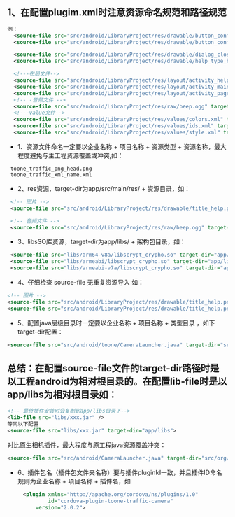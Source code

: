 ## 1、在配置plugim.xml时注意资源命名规范和路径规范  
```xml
例：
  <source-file src="src/android/LibraryProject/res/drawable/button_confirm_normal.xml" target-dir="app/src/main/res/drawable"/>
  <source-file src="src/android/LibraryProject/res/drawable/button_confirm_press.xml" target-dir="app/src/main/res/drawable"/>

  <source-file src="src/android/LibraryProject/res/drawable/dialog_close.png" target-dir="app/src/main/res/drawable-hdpi"/>
  <source-file src="src/android/LibraryProject/res/drawable/help_type_home.png" target-dir="app/src/main/res/drawable-hdpi"/>

  <!---布局文件-->
  <source-file src="src/android/LibraryProject/res/layout/activity_help_dialog.xml" target-dir="app/src/main/res/layout"/>
  <source-file src="src/android/LibraryProject/res/layout/activity_main.xml" target-dir="app/src/main/res/layout"/>
  <source-file src="src/android/LibraryProject/res/layout/activity_page_capture.xml" target-dir="app/src/main/res/layout"/>
  <!-- -音频文件 -->
  <source-file src="src/android/LibraryProject/res/raw/beep.ogg" target-dir="app/src/main/res/raw"/>
  <!---value文件-->
  <source-file src="src/android/LibraryProject/res/values/colors.xml" target-dir="app/src/main/res/values"/>
  <source-file src="src/android/LibraryProject/res/values/ids.xml" target-dir="app/src/main/res/values"/>
  <source-file src="src/android/LibraryProject/res/values/style.xml" target-dir="app/src/main/res/values"/>
```
- 1、资源文件命名一定要以企业名称 + 项目名称 + 资源类型 +  资源名称，最大程度避免与主工程资源覆盖或冲突,如：
```
 toone_traffic_png_head.png
 toone_traffic_xml_name.xml
```
- 2、res资源，target-dir为app/src/main/res/ + 资源目录，如：
```xml
 <!-- 图片 -->
 <source-file src="src/android/LibraryProject/res/drawable/title_help.png" target-dir="app/src/main/res/drawable-hdpi"/>

 <!-- 音频文件 -->
 <source-file src="src/android/LibraryProject/res/raw/beep.ogg" target-dir="app/src/main/res/raw"/>
```
- 3、libsSO库资源，target-dir为app/libs/ + 架构包目录，如：
```xml
 <source-file src="libs/arm64-v8a/libscrypt_crypho.so" target-dir="app/libs/arm64-v8a/"/>
 <source-file src="libs/armeabi/libscrypt_crypho.so" target-dir="app/libs/armeabi/"/>
 <source-file src="libs/armeabi-v7a/libscrypt_crypho.so" target-dir="app/libs/armeabi-v7a/"/>
```
- 4、仔细检查 source-file 无重复资源导入 如：
```xml
<!-- 图片 -->
<source-file src="src/android/LibraryProject/res/drawable/title_help.png" target-dir="app/src/main/res/drawable-hdpi"/>
<source-file src="src/android/LibraryProject/res/drawable/title_help.png" target-dir="app/src/main/res/drawable-hdpi"/>
```
- 5、配置java层级目录时一定要以企业名称 + 项目名称 + 类型目录 ，如下target-dir配置：
```xml
<source-file src="src/android/toone/CameraLauncher.java" target-dir="src/android/com/toone/v3/plugins/camera" />
```
## 总结：在配置source-file文件的target-dir路径时是以工程android为相对根目录的。在配置lib-file时是以app/libs为相对根目录如：
```xml
<!-- 最终插件安装时会复制到app/libs目录下-->
<lib-file src="libs/xxx.jar" />
等同以下配置
<source-file src="libs/xxx.jar" target-dir="app/libs">
```


对比原生相机插件，最大程度与原工程java资源覆盖冲突：
```xml
<source-file src="src/android/CameraLauncher.java" target-dir="src/org/apache/cordova/camera" />
```
- 6、插件包名（插件包文件夹名称）要与插件pluginId一致，并且插件ID命名规则为企业名称 + 项目名称 + 插件名，如

```xml
     <plugin xmlns="http://apache.org/cordova/ns/plugins/1.0"
             id="cordova-plugin-toone-traffic-camera"
	     version="2.0.2">
```
